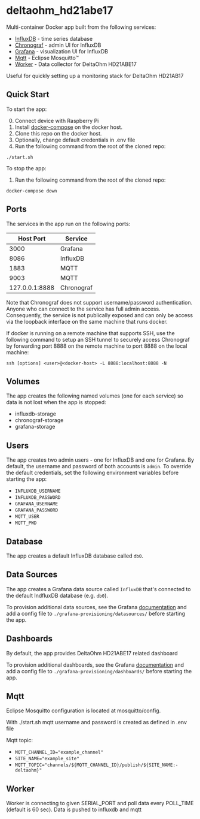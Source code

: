 # deltaohm_hd21abe17

Multi-container Docker app built from the following services:

* [InfluxDB](https://github.com/influxdata/influxdb) - time series database
* [Chronograf](https://github.com/influxdata/chronograf) - admin UI for InfluxDB
* [Grafana](https://github.com/grafana/grafana) - visualization UI for InfluxDB
* [Mqtt](https://mosquitto.org) - Eclipse Mosquitto™
* [Worker](http://deltaohm.com/ver2012/download/HD21AB_HD21AB17_M_uk.pdf) - Data collector for DeltaOhm HD21ABE17

Useful for quickly setting up a monitoring stack for DeltaOhm HD21AB17

## Quick Start

To start the app:

0. Connect device with Raspberry Pi
1. Install [docker-compose](https://docs.docker.com/compose/install/) on the docker host.
2. Clone this repo on the docker host.
3. Optionally, change default credentials in .env file
4. Run the following command from the root of the cloned repo:
```
./start.sh
```

To stop the app:

1. Run the following command from the root of the cloned repo:
```
docker-compose down
```

## Ports

The services in the app run on the following ports:

| Host Port | Service |
| - | - |
| 3000 | Grafana |
|  8086 | InfluxDB |
|  1883 | MQTT |
|  9003 | MQTT |
| 127.0.0.1:8888 | Chronograf |

Note that Chronograf does not support username/password authentication. Anyone who can connect to the service has full admin access. Consequently, the service is not publically exposed and can only be access via the loopback interface on the same machine that runs docker.

If docker is running on a remote machine that supports SSH, use the following command to setup an SSH tunnel to securely access Chronograf by forwarding port 8888 on the remote machine to port 8888 on the local machine:

```
ssh [options] <user>@<docker-host> -L 8888:localhost:8888 -N
```


## Volumes

The app creates the following named volumes (one for each service) so data is not lost when the app is stopped:

* influxdb-storage
* chronograf-storage
* grafana-storage

## Users

The app creates two admin users - one for InfluxDB and one for Grafana. By default, the username and password of both accounts is `admin`. To override the default credentials, set the following environment variables before starting the app:

* `INFLUXDB_USERNAME`
* `INFLUXDB_PASSWORD`
* `GRAFANA_USERNAME`
* `GRAFANA_PASSWORD`
* `MQTT_USER`
* `MQTT_PWD`

## Database

The app creates a default InfluxDB database called `db0`.

## Data Sources

The app creates a Grafana data source called `InfluxDB` that's connected to the default IndfluxDB database (e.g. `db0`).

To provision additional data sources, see the Grafana [documentation](http://docs.grafana.org/administration/provisioning/#datasources) and add a config file to `./grafana-provisioning/datasources/` before starting the app.

## Dashboards

By default, the app provides DeltaOhm HD21ABE17 related dashboard

To provision additional dashboards, see the Grafana [documentation](http://docs.grafana.org/administration/provisioning/#dashboards) and add a config file to `./grafana-provisioning/dashboards/` before starting the app.

## Mqtt

Eclipse Mosquitto configuration is located at mosquitto/config.

With ./start.sh mqtt username and password is created as defined in .env file

Mqtt topic:
* `MQTT_CHANNEL_ID="example_channel"`
* `SITE_NAME="example_site"`
* `MQTT_TOPIC="channels/${MQTT_CHANNEL_ID}/publish/${SITE_NAME:-deltaohm}"`



## Worker

Worker is connecting to given SERIAL_PORT and poll data every POLL_TIME (default is 60 sec). Data is pushed to influxdb and mqtt 

